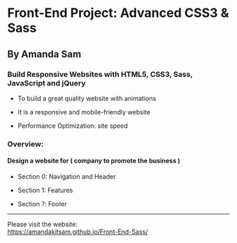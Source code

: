 # Front-End Project: Advanced CSS3 & Sass

## By Amanda Sam

### Build Responsive Websites with HTML5, CSS3, Sass, JavaScript and jQuery

- To build a great quality website with animations

- It is a responsive and mobile-friendly website

- Performance Optimization: site speed

### Overview:

#### Design a website for ( company to promote the business )

- Section 0: Navigation and Header

- Section 1: Features

- Section ?: Footer

-------------------------------------------

Please visit the website:<br/>
https://amandakitsam.github.io/Front-End-Sass/
